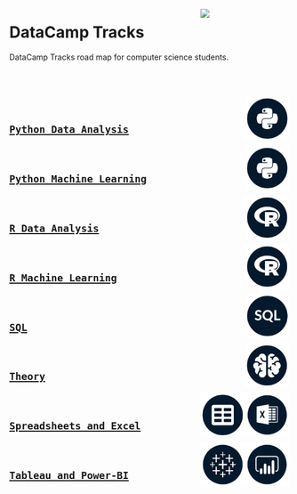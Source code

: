 <a href="https://datacamp.com/"><img align="right" width="160" src="/logos/datacamp.png"></img></a>

# DataCamp Tracks
DataCamp Tracks road map for computer science students.

<br><br>

<a href="/datacamp-tracks/python-data-analysis.md"><img align="right" width="80" src="/datacamp-tracks/logos/python.png"></img></a>
<br>

## [`Python Data Analysis`](/datacamp-tracks/python-data-analysis.md)

<a href="/datacamp-tracks/python-machine-learning.md"><img align="right" width="80" src="/datacamp-tracks/logos/python.png"></img></a>
<br>

## [`Python Machine Learning`](/datacamp-tracks/python-machine-learning.md)

<a href="/datacamp-tracks/r-data-analysis.md"><img align="right" width="80" src="/datacamp-tracks/logos/r.png"></img></a>
<br>

## [`R Data Analysis`](/datacamp-tracks/r-data-analysis.md)

<a href="/datacamp-tracks/r-machine-learning.md"><img align="right" width="80" src="/datacamp-tracks/logos/r.png"></img></a>
<br>

## [`R Machine Learning`](/datacamp-tracks/r-machine-learning.md)

<a href="/datacamp-tracks/sql.md"><img align="right" width="80" src="/datacamp-tracks/logos/sql.png"></img></a>
<br>

## [`SQL`](/datacamp-tracks/sql.md)

<a href="/datacamp-tracks/theory.md"><img align="right" width="80" src="/datacamp-tracks/logos/theory.png"></img></a>
<br>

## [`Theory`](/datacamp-tracks/theory.md)

<a href="/datacamp-tracks/spreadsheets-excel.md"><img align="right" width="80" src="/datacamp-tracks/logos/excel.png"></img></a>
<a href="/datacamp-tracks/spreadsheets-excel.md"><img align="right" width="80" src="/datacamp-tracks/logos/spreadsheet.png"></img></a>
<br>

## [`Spreadsheets and Excel`](/datacamp-tracks/spreadsheets-excel.md)

<a href="/datacamp-tracks/tableau-powerbi.md"><img align="right" width="80" src="/datacamp-tracks/logos/powerbi.png"></img></a>
<a href="/datacamp-tracks/tableau-powerbi.md"><img align="right" width="80" src="/datacamp-tracks/logos/tableau.png"></img></a>
<br>

## [`Tableau and Power-BI`](/datacamp-tracks/tableau-powerbi.md)
